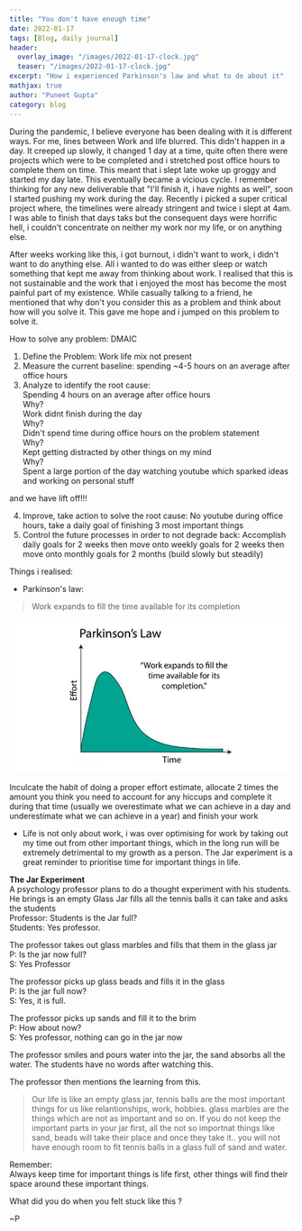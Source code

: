 ```yaml
---
title: "You don't have enough time"
date: 2022-01-17
tags: [Blog, daily journal]
header:
  overlay_image: "/images/2022-01-17-clock.jpg"
  teaser: "/images/2022-01-17-clock.jpg"
excerpt: "How i experienced Parkinson's law and what to do about it"
mathjax: true
author: "Puneet Gupta"
category: blog
---
```


During the pandemic, I believe everyone has been dealing with it is different ways. For me, lines between Work and life blurred. This didn't happen in a day. It creeped up slowly, it changed 1 day at a time, quite often there were projects which were to be completed and i stretched post office hours to complete them on time. This meant that i slept late woke up groggy and started my day late. This eventually became a vicious cycle. I remember thinking for any new deliverable that "I'll finish it, i have nights as well", soon I started pushing my work during the day. Recently i picked a super critical project where, the timelines were already stringent and twice i slept at 4am. I was able to finish that days taks but the consequent days were horrific hell, i couldn't concentrate on neither my work nor my life, or on anything else.

After weeks working like this, i got burnout, i didn't want to work, i didn't want to do anything else. All i wanted to do was either sleep or watch something that kept me away from thinking about work. I realised that this is not sustainable and the work that i enjoyed the most has become the most painful part of my existence. While casually talking to a friend, he mentioned that why don't you consider this as a problem and think about how will you solve it. This gave me hope and i jumped on this problem to solve it.

How to solve any problem:
DMAIC

1. Define the Problem: Work life mix not present
2. Measure the current baseline: spending ~4-5 hours on an average after office hours
3. Analyze to identify the root cause: <br />
Spending 4 hours on an average after office hours <br />
Why? <br />
Work didnt finish during the day <br />
Why? <br />
Didn't spend time during office hours on the problem statement <br />
Why?<br />
Kept getting distracted by other things on my mind <br />
Why?<br />
Spent a large portion of the day watching youtube which sparked ideas and working on personal stuff

and we have lift off!!!

4. Improve, take action to solve the root cause: No youtube during office hours, take a daily goal of finishing 3 most important things
5. Control the future processes in order to not degrade back: Accomplish daily goals for 2 weeks then move onto weekly goals for 2 weeks then move onto monthly goals for 2 months (build slowly but steadily)



Things i realised:
* Parkinson's law:
> Work expands to fill the time available for its completion

![Parkinson's law](/images/2022-01-17-parkinson.png "Parkinson's law")

Inculcate the habit of doing a proper effort estimate, allocate 2 times the amount you think you need to account for any hiccups and complete it during that time (usually we overestimate what we can achieve in a day and underestimate what we can achieve in a year) and finish your work

* Life is not only about work, i was over optimising for work by taking out my time out from other important things, which in the long run will be extremely detrimental to my growth as a person. The Jar experiment is a great reminder to prioritise time for important things in life.

**The Jar Experiment** <br />
A psychology professor plans to do a thought experiment with his students. He brings is an empty Glass Jar fills all the tennis balls it can take and asks the students <br />
Professor: Students is the Jar full? <br />
Students: Yes professor.

The professor takes out glass marbles and fills that them in the glass jar <br />
P: Is the jar now full? <br />
S: Yes Professor

The professor picks up glass beads and fills it in the glass <br />
P: Is the jar full now? <br />
S: Yes, it is full.

The professor picks up sands and fill it to the brim <br />
P: How about now? <br />
S: Yes professor, nothing can go in the jar now

The professor smiles and pours water into the jar, the sand absorbs all the water. The students have no words after watching this.

The professor then mentions the learning from this.
>Our life is like an empty glass jar, tennis balls are the most important things for us like relantionships, work, hobbies. glass marbles are the things which are not as important and so on. If you do not keep the important parts in your jar first, all the not so importnat things like sand, beads will take their place and once they take it.. you will not have enough room to fit tennis balls in a glass full of sand and water.

Remember:<br />
Always keep time for important things is life first, other things will find their space around these important things.

What did you do when you felt stuck like this ?

~P
